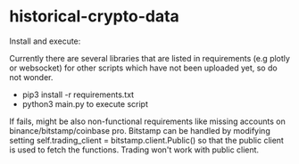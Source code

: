 # historical-crypto-data

Install and execute:

Currently there are several libraries that are listed in requirements (e.g plotly or websocket) for other scripts which have not been uploaded yet, so do not wonder.

- pip3 install -r requirements.txt
- python3 main.py to execute script

If fails, might be also non-functional requirements like missing accounts on binance/bitstamp/coinbase pro.
Bitstamp can be handled by modifying setting self.trading_client = bitstamp.client.Public() so that the public client is used to fetch the functions. Trading won't work with public client.
